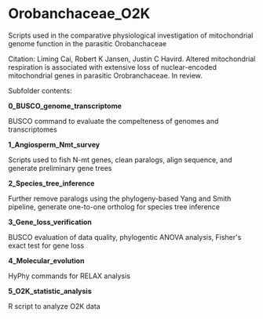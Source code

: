# Orobanchaceae_O2K
Scripts used in the comparative physiological investigation of mitochondrial genome function in the parasitic Orobanchaceae

Citation: Liming Cai, Robert K Jansen, Justin C Havird. Altered mitochondrial respiration is associated with extensive loss of nuclear-encoded mitochondrial genes in parasitic Orobranchaceae. In review.

Subfolder contents:

**0_BUSCO_genome_transcriptome**

BUSCO command to evaluate the compelteness of genomes and transcriptomes

**1_Angiosperm_Nmt_survey**

Scripts used to fish N-mt genes, clean paralogs, align sequence, and generate preliminary gene trees 
	
**2_Species_tree_inference**

Further remove paralogs using the phylogeny-based Yang and Smith pipeline, generate one-to-one ortholog for species tree inference 

**3_Gene_loss_verification**

BUSCO evaluation of data quality, phylogentic ANOVA analysis, Fisher's exact test for gene loss

**4_Molecular_evolution**

HyPhy commands for RELAX analysis
	
**5_O2K_statistic_analysis**

R script to analyze O2K data